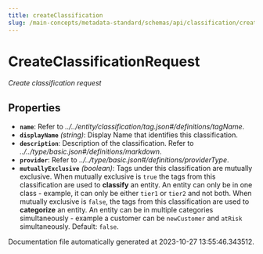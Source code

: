 ```yaml
---
title: createClassification
slug: /main-concepts/metadata-standard/schemas/api/classification/createclassification
---
```


# CreateClassificationRequest

*Create classification request*

## Properties

- **`name`**: Refer to *../../entity/classification/tag.json#/definitions/tagName*.
- **`displayName`** *(string)*: Display Name that identifies this classification.
- **`description`**: Description of the classification. Refer to *../../type/basic.json#/definitions/markdown*.
- **`provider`**: Refer to *../../type/basic.json#/definitions/providerType*.
- **`mutuallyExclusive`** *(boolean)*: Tags under this classification are mutually exclusive. When mutually exclusive is `true` the tags from this classification are used to **classify** an entity. An entity can only be in one class - example, it can only be either `tier1` or `tier2` and not both. When mutually exclusive is `false`, the tags from this classification are used to **categorize** an entity. An entity can be in multiple categories simultaneously - example a customer can be `newCustomer` and `atRisk` simultaneously. Default: `false`.


Documentation file automatically generated at 2023-10-27 13:55:46.343512.
